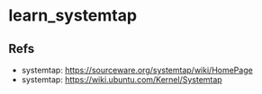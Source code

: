 # learn_systemtap

## Refs
* systemtap: <https://sourceware.org/systemtap/wiki/HomePage> 
* systemtap: <https://wiki.ubuntu.com/Kernel/Systemtap>
